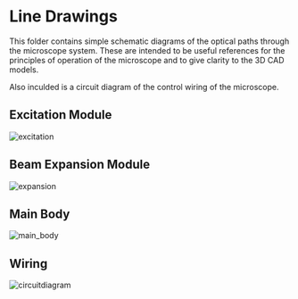 # Line Drawings

This folder contains simple schematic diagrams of the optical paths through the microscope system. These are intended to be useful references for the principles of operation of the microscope and to give clarity to the 3D CAD models.

Also inculded is a circuit diagram of the control wiring of the microscope.

## Excitation Module
![excitation](https://github.com/Joshedwards222/LifeHack/blob/master/Designs/Line%20Drawings/Line_Excitation.jpg)

## Beam Expansion Module
![expansion](https://github.com/Joshedwards222/LifeHack/blob/master/Designs/Line%20Drawings/Line_Expansion.jpg)

## Main Body
![main_body](https://github.com/Joshedwards222/LifeHack/blob/master/Designs/Line%20Drawings/Line_MainBody.jpg)

## Wiring
![circuitdiagram](https://github.com/Joshedwards222/LifeHack/blob/master/Designs/Line%20Drawings/Circuit%20Diagram.jpg)
